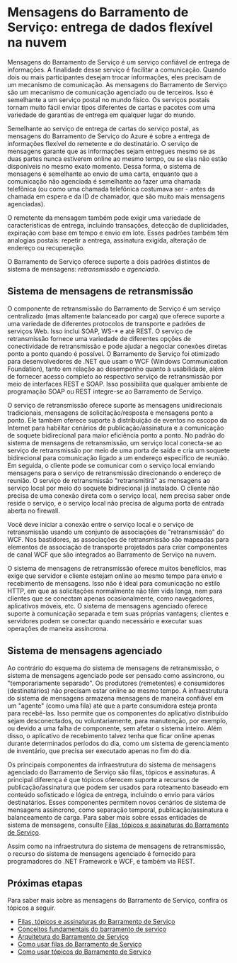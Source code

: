 <properties
	pageTitle="Visão geral de mensagens do Barramento de Serviço | Microsoft Azure"
	description="Mensagens do Barramento de Serviço: entrega de dados flexível na nuvem"
	services="service-bus"
	documentationCenter=".net"
	authors="sethmanheim"
	manager="timlt"
	editor=""/>

<tags
	ms.service="service-bus"
	ms.workload="tbd"
	ms.tgt_pltfrm="na"
	ms.devlang="multiple"
	ms.topic="article"
	ms.date="09/04/2015"
	ms.author="sethm"/>


# Mensagens do Barramento de Serviço: entrega de dados flexível na nuvem

Mensagens do Barramento de Serviço é um serviço confiável de entrega de informações. A finalidade desse serviço é facilitar a comunicação. Quando dois ou mais participantes desejam trocar informações, eles precisam de um mecanismo de comunicação. As mensagens do Barramento de Serviço são um mecanismo de comunicação agenciado ou de terceiros. Isso é semelhante a um serviço postal no mundo físico. Os serviços postais tornam muito fácil enviar tipos diferentes de cartas e pacotes com uma variedade de garantias de entrega em qualquer lugar do mundo.

Semelhante ao serviço de entrega de cartas do serviço postal, as mensagens do Barramento de Serviço do Azure é sobre a entrega de informações flexível do remetente e do destinatário. O serviço de mensagens garante que as informações sejam entregues mesmo se as duas partes nunca estiverem online ao mesmo tempo, ou se elas não estão disponíveis no mesmo exato momento. Dessa forma, o sistema de mensagens é semelhante ao envio de uma carta, enquanto que a comunicação não agenciada é semelhante ao fazer uma chamada telefônica (ou como uma chamada telefônica costumava ser - antes da chamada em espera e da ID de chamador, que são muito mais mensagens agenciadas).

O remetente da mensagem também pode exigir uma variedade de características de entrega, incluindo transações, detecção de duplicidades, expiração com base em tempo e envio em lote. Esses padrões também têm analogias postais: repetir a entrega, assinatura exigida, alteração de endereço ou recuperação.

O Barramento de Serviço oferece suporte a dois padrões distintos de sistema de mensagens: *retransmissão* e *agenciado*.

## Sistema de mensagens de retransmissão

O componente de retransmissão do Barramento de Serviço é um serviço centralizado (mas altamente balanceado por carga) que oferece suporte a uma variedade de diferentes protocolos de transporte e padrões de serviços Web. Isso inclui SOAP, WS-* e até REST. O serviço de retransmissão fornece uma variedade de diferentes opções de conectividade de retransmissão e pode ajudar a negociar conexões diretas ponto a ponto quando é possível. O Barramento de Serviço foi otimizado para desenvolvedores de .NET que usam o WCF (Windows Communication Foundation), tanto em relação ao desempenho quanto à usabilidade, além de fornecer acesso completo ao respectivo serviço de retransmissão por meio de interfaces REST e SOAP. Isso possibilita que qualquer ambiente de programação SOAP ou REST integre-se ao Barramento de Serviço.

O serviço de retransmissão oferece suporte às mensagens unidirecionais tradicionais, mensagens de solicitação/resposta e mensagens ponto a ponto. Ele também oferece suporte à distribuição de eventos no escopo da Internet para habilitar cenários de publicação/assinatura e a comunicação de soquete bidirecional para maior eficiência ponto a ponto. No padrão do sistema de mensagens de retransmissão, um serviço local conecta-se ao serviço de retransmissão por meio de uma porta de saída e cria um soquete bidirecional para comunicação ligado a um endereço específico de reunião. Em seguida, o cliente pode se comunicar com o serviço local enviando mensagens para o serviço de retransmissão direcionando o endereço de reunião. O serviço de retransmissão "retransmitirá" as mensagens ao serviço local por meio do soquete bidirecional já instalado. O cliente não precisa de uma conexão direta com o serviço local, nem precisa saber onde reside o serviço, e o serviço local não precisa de alguma porta de entrada aberta no firewall.

Você deve iniciar a conexão entre o serviço local e o serviço de retransmissão usando um conjunto de associações de "retransmissão" do WCF. Nos bastidores, as associações de retransmissão são mapeadas para elementos de associação de transporte projetados para criar componentes de canal WCF que são integrados ao Barramento de Serviço na nuvem.

O sistema de mensagens de retransmissão oferece muitos benefícios, mas exige que servidor e cliente estejam online ao mesmo tempo para envio e recebimento de mensagens. Isso não é ideal para comunicação no estilo HTTP, em que as solicitações normalmente não têm vida longa, nem para clientes que se conectam apenas ocasionalmente, como navegadores, aplicativos móveis, etc. O sistema de mensagens agenciado oferece suporte à comunicação separada e tem suas próprias vantagens; clientes e servidores podem se conectar quando necessário e executar suas operações de maneira assíncrona.

## Sistema de mensagens agenciado

Ao contrário do esquema do sistema de mensagens de retransmissão, o sistema de mensagens agenciado pode ser pensado como assíncrono, ou "temporariamente separado". Os produtores (remetentes) e consumidores (destinatários) não precisam estar online ao mesmo tempo. A infraestrutura do sistema de mensagens armazena mensagens de maneira confiável em um "agente" (como uma fila) até que a parte consumidora esteja pronta para recebê-las. Isso permite que os componentes do aplicativo distribuído sejam desconectados, ou voluntariamente, para manutenção, por exemplo, ou devido a uma falha de componente, sem afetar o sistema inteiro. Além disso, o aplicativo de recebimento talvez tenha que ficar online apenas durante determinados períodos do dia, como um sistema de gerenciamento de inventário, que precisa ser executado apenas no fim do dia.

Os principais componentes da infraestrutura do sistema de mensagens agenciado do Barramento de Serviço são filas, tópicos e assinaturas. A principal diferença é que tópicos oferecem suporte a recursos de publicação/assinatura que podem ser usados para roteamento baseado em conteúdo sofisticado e lógica de entrega, incluindo o envio para vários destinatários. Esses componentes permitem novos cenários de sistema de mensagens assíncrono, como separação temporal, publicação/assinatura e balanceamento de carga. Para saber mais sobre essas entidades de sistema de mensagens, consulte [Filas, tópicos e assinaturas do Barramento de Serviço](service-bus-queues-topics-subscriptions.md).

Assim como na infraestrutura do sistema de mensagens de retransmissão, o recurso do sistema de mensagens agenciado é fornecido para programadores do .NET Framework e WCF, e também via REST.

## Próximas etapas

Para saber mais sobre as mensagens do Barramento de Serviço, confira os tópicos a seguir.

- [Filas, tópicos e assinaturas do Barramento de Serviço](service-bus-queues-topics-subscriptions.md)
- [Conceitos fundamentais do barramento de serviço](service-bus-fundamentals-hybrid-solutions.md)
- [Arquitetura do Barramento de Serviço](service-bus-architecture.md)
- [Como usar filas do Barramento de Serviço](service-bus-dotnet-how-to-use-queues.md)
- [Como usar tópicos do Barramento de Serviço](service-bus-dotnet-how-to-use-topics-subscriptions.md)
 

<!---HONumber=Oct15_HO3-->